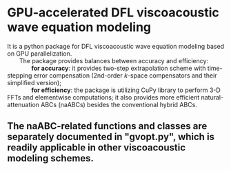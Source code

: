 # GPU-accelerated DFL viscoacoustic wave equation modeling
It is a python package for DFL viscoacoustic wave equation modeling based on GPU parallelization.  
&emsp;&emsp;The package provides balances between accuracy and efficiency:  
&emsp;&emsp;&emsp;&emsp;**for accuracy**: it provides two-step extrapolation scheme with time-stepping error compensation (2nd-order $k$-space compensators and their simplified version);  
&emsp;&emsp;&emsp;&emsp;**for efficiency**: the package is utilizing CuPy library to perform 3-D FFTs and elementwise computations; it also provides more efficient natural-attenuation ABCs (naABCs) besides the conventional hybrid ABCs.

## The naABC-related functions and classes are separately documented in "gvopt.py", which is readily applicable in other viscoacoustic modeling schemes.
